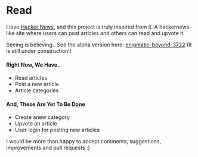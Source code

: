 # Read

I love [Hacker News](https://news.ycombinator.com/), and this project is truly inspired from it. A hackernews-like site where users can post articles and others can read and upvote it.

Seeing is believing.. See the alpha version here: [enigmatic-beyond-3722](https://enigmatic-beyond-3722.herokuapp.com/) (It is still under construction!)

#### Right Now, We Have..
* Read articles
* Post a new article
* Article categories

#### And, These Are Yet To Be Done
* Create anew category
* Upvote an article
* User login for posting new articles

I would be more than happy to accept comments, suggestions, improvements and pull requests :)
